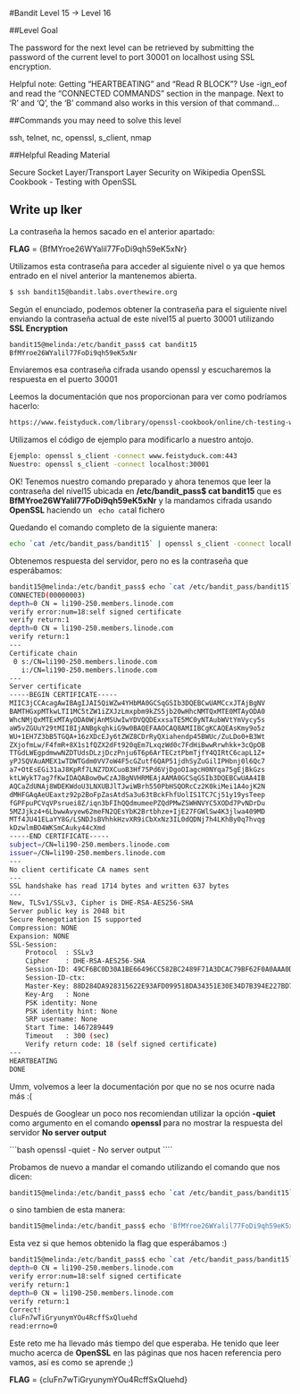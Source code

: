 #Bandit Level 15 → Level 16

##Level Goal

The password for the next level can be retrieved by submitting the password of the current level to port 30001 on localhost using SSL encryption.

Helpful note: Getting “HEARTBEATING” and “Read R BLOCK”? Use -ign_eof and read the “CONNECTED COMMANDS” section in the manpage. Next to ‘R’ and ‘Q’, the ‘B’ command also works in this version of that command…

##Commands you may need to solve this level

ssh, telnet, nc, openssl, s_client, nmap

##Helpful Reading Material

Secure Socket Layer/Transport Layer Security on Wikipedia
OpenSSL Cookbook - Testing with OpenSSL

## Write up Iker

La contraseña la hemos sacado en el anterior apartado:

**FLAG** = {BfMYroe26WYalil77FoDi9qh59eK5xNr}

Utilizamos esta contraseña para acceder al siguiente nivel o ya que hemos entrado en el nivel anterior la mantenemos abierta.

```bash 
$ ssh bandit15@bandit.labs.overthewire.org
```

Según el enunciado, podemos obtener la contraseña para el siguiente nivel enviando la contraseña actual de este nivel15 al puerto 30001 utilizando **SSL Encryption**

```bash
bandit15@melinda:/etc/bandit_pass$ cat bandit15
BfMYroe26WYalil77FoDi9qh59eK5xNr
```
Enviaremos esa contraseña cifrada usando openssl y escucharemos la respuesta en el puerto 30001

Leemos la documentación que nos proporcionan para ver como podríamos hacerlo:

```html 
https://www.feistyduck.com/library/openssl-cookbook/online/ch-testing-with-openssl.html
```

Utilizamos el código de ejemplo para modificarlo a nuestro antojo.

```bash 
Ejemplo: openssl s_client -connect www.feistyduck.com:443
Nuestro: openssl s_client -connect localhost:30001
````
OK! Tenemos nuestro comando preparado y ahora tenemos que leer la contraseña del nivel15 ubicada en **/etc/bandit_pass$ cat bandit15**  que es **BfMYroe26WYalil77FoDi9qh59eK5xNr** y la mandamos cifrada usando **OpenSSL** haciendo un  ``` echo cat```al fichero

Quedando el comando completo de la siguiente manera:

```bash
echo `cat /etc/bandit_pass/bandit15` | openssl s_client -connect localhost:30001    
```

Obtenemos respuesta del servidor, pero no es la contraseña que esperábamos:

```bash
bandit15@melinda:/etc/bandit_pass$ echo `cat /etc/bandit_pass/bandit15` | openssl s_client -connect localhost:30001 
CONNECTED(00000003)
depth=0 CN = li190-250.members.linode.com
verify error:num=18:self signed certificate
verify return:1
depth=0 CN = li190-250.members.linode.com
verify return:1
---
Certificate chain
 0 s:/CN=li190-250.members.linode.com
   i:/CN=li190-250.members.linode.com
---
Server certificate
-----BEGIN CERTIFICATE-----
MIIC3jCCAcagAwIBAgIJAI5QiWZw4YHbMA0GCSqGSIb3DQEBCwUAMCcxJTAjBgNV
BAMTHGxpMTkwLTI1MC5tZW1iZXJzLmxpbm9kZS5jb20wHhcNMTQxMTE0MTAyODA0
WhcNMjQxMTExMTAyODA0WjAnMSUwIwYDVQQDExxsaTE5MC0yNTAubWVtYmVycy5s
aW5vZGUuY29tMIIBIjANBgkqhkiG9w0BAQEFAAOCAQ8AMIIBCgKCAQEAsKmy9o5z
WU+1EH7Z3bB5TGQA+16zXDcEJy6tZWZ8CDrRyQXiahendp45BWUc/ZuLDo0+B3Wt
ZXjofmLw/F4fmR+8X1s1fQZX2dFt920qEm7LxqzWd0c7FdHiBwwRrwhkk+3cQpOB
TTGdLWEgpdmwwNZDTUdsDLzjDczPnju6T6p6ArTECztPbmTjfY4QIRtC6capL1Z+
yPJSQVAuAMEX1wTDWTGdm0VV7oW4F5cGZutf6QAP51jdhSyZuGilIPHbnj0l6Qc7
a7+OtEsEGi31aJ8KpRf7LNZ7DXCuoB3Hf75Pd6VjDgoOIagcH0NYqa75gEjBkGzs
ktLWykT7ag7fKwIDAQABow0wCzAJBgNVHRMEAjAAMA0GCSqGSIb3DQEBCwUAA4IB
AQCaZdUNAj8WDEKWdoU3LNXUBJlTJwiWBrh550PbHSQORcCz2K0kiMei1A4ojK2N
dMHFGAqAeUEaxtz92p2BoFpZasAtdSa3u63tBckFhfUolIS1TC7Cj51y19ysTeep
fGPFpuPCVqVPsruei8Z/iqn3bFIhQQdmumeePZQdPMwZSWHNVYC5XODd7PvNDrDu
5MZJjkz4+6LbwwAvyew62meFN2QEsYbK2Brtbhze+IjE27FGWlSw4K3jlwa409MD
MTf4JU41ELaYY8G/LSNDJsBVhhkHzvXR9iCbXxNz3IL0dQDNj7h4LKhBy0q7hvqg
kDzwlmBO4WKSmCAuky44cXmd
-----END CERTIFICATE-----
subject=/CN=li190-250.members.linode.com
issuer=/CN=li190-250.members.linode.com
---
No client certificate CA names sent
---
SSL handshake has read 1714 bytes and written 637 bytes
---
New, TLSv1/SSLv3, Cipher is DHE-RSA-AES256-SHA
Server public key is 2048 bit
Secure Renegotiation IS supported
Compression: NONE
Expansion: NONE
SSL-Session:
    Protocol  : SSLv3
    Cipher    : DHE-RSA-AES256-SHA
    Session-ID: 49CF6BC0D30A1BE66496CC582BC2489F71A3DCAC79BF62F0A0AAA0D180EE287B
    Session-ID-ctx: 
    Master-Key: 88D284DA928315622E93AFD099518DA34351E30E34D7B394E227BD7F7231CE261F0E88A3637BA408B30D0105A93BD066
    Key-Arg   : None
    PSK identity: None
    PSK identity hint: None
    SRP username: None
    Start Time: 1467289449
    Timeout   : 300 (sec)
    Verify return code: 18 (self signed certificate)
---
HEARTBEATING
DONE
```

Umm, volvemos a leer la documentación por que no se nos ocurre nada más :(

Después de Googlear un poco nos recomiendan utilizar la opción **-quiet** como argumento en el comando **openssl** para no mostrar la respuesta del servidor **No server output**

```bash openssl <parameters> -quiet        - No server output ````

Probamos de nuevo a mandar el comando utilizando el comando que nos dicen:

```bash
bandit15@melinda:/etc/bandit_pass$ echo `cat /etc/bandit_pass/bandit15` | openssl s_client -connect localhost:30001 -quiet
```

o sino tambien de esta manera:

```bash
bandit15@melinda:/etc/bandit_pass$ echo 'BfMYroe26WYalil77FoDi9qh59eK5xNr' | openssl s_client -connect localhost:30001 -quiet 
```

Esta vez si que hemos obtenido la flag que esperábamos :) 

```bash
bandit15@melinda:/etc/bandit_pass$ echo `cat /etc/bandit_pass/bandit15` | openssl s_client -connect localhost:30001 -quiet
depth=0 CN = li190-250.members.linode.com
verify error:num=18:self signed certificate
verify return:1
depth=0 CN = li190-250.members.linode.com
verify return:1
Correct!
cluFn7wTiGryunymYOu4RcffSxQluehd
read:errno=0
```

Este reto me ha llevado más tiempo del que esperaba. He tenido que leer mucho acerca de **OpenSSL** en las páginas que nos hacen referencia pero vamos, así es como se aprende ;)

**FLAG** = {cluFn7wTiGryunymYOu4RcffSxQluehd}

